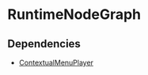# RuntimeNodeGraph

## Dependencies
- [ContextualMenuPlayer](https://github.com/sotanmochi/ContextualMenuPlayer)
